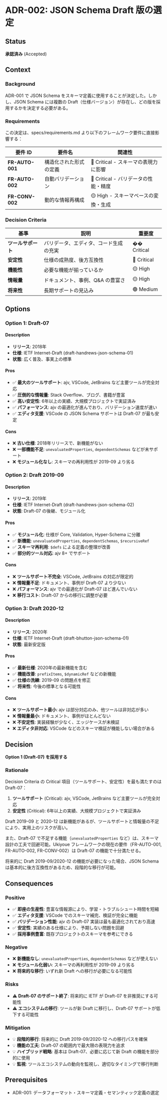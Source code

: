 # ADR-002: JSON Schema Draft 版の選定

## Status

**承認済み** (Accepted)

## Context

### Background

ADR-001 で JSON Schema をスキーマ定義に使用することが決定した。しかし、JSON Schema には複数の Draft（仕様バージョン）が存在し、どの版を採用するかを決定する必要がある。

### Requirements

この決定は、specs/requirements.md より以下のフレームワーク要件に直接影響する：

| 要件 ID         | 要件名                 | 関連性                               |
| --------------- | ---------------------- | ------------------------------------ |
| **FR-AUTO-001** | 構造化された形式の定義 | 🔴 Critical - スキーマの表現力に影響 |
| **FR-AUTO-002** | 自動バリデーション     | 🔴 Critical - バリデータの性能・精度 |
| **FR-CONV-002** | 動的な情報再構成       | 🟡 High - スキーマベースの変換・生成 |

### Decision Criteria

| 基準               | 説明                                   | 重要度      |
| ------------------ | -------------------------------------- | ----------- |
| **ツールサポート** | バリデータ、エディタ、コード生成の充実 | �� Critical |
| **安定性**         | 仕様の成熟度、後方互換性               | 🔴 Critical |
| **機能性**         | 必要な機能が揃っているか               | 🟡 High     |
| **情報量**         | ドキュメント、事例、Q&A の豊富さ       | 🟡 High     |
| **将来性**         | 長期サポートの見込み                   | 🟢 Medium   |

## Options

### Option 1: Draft-07

#### Description

- **リリース**: 2018年
- **仕様**: IETF Internet-Draft (draft-handrews-json-schema-01)
- **状態**: 広く普及、事実上の標準

#### Pros

- ✅ **最大のツールサポート**: ajv, VSCode, JetBrains など主要ツールが完全対応
- ✅ **圧倒的な情報量**: Stack Overflow、ブログ、書籍が豊富
- ✅ **高い安定性**: 6年以上の実績、大規模プロジェクトで実証済み
- ✅ **パフォーマンス**: ajv の最適化が進んでおり、バリデーション速度が速い
- ✅ **エディタ支援**: VSCode の JSON Schema サポートは Draft-07 が最も安定

#### Cons

- ❌ **古い仕様**: 2018年リリースで、新機能がない
- ❌ **一部機能不足**: `unevaluatedProperties`, `dependentSchemas` などが未サポート
- ❌ **モジュール化なし**: スキーマの再利用性が 2019-09 より劣る

### Option 2: Draft 2019-09

#### Description

- **リリース**: 2019年
- **仕様**: IETF Internet-Draft (draft-handrews-json-schema-02)
- **状態**: Draft-07 の後継、モジュール化

#### Pros

- ✅ **モジュール化**: 仕様が Core, Validation, Hyper-Schema に分離
- ✅ **新機能**: `unevaluatedProperties`, `dependentSchemas`, `$recursiveRef`
- ✅ **スキーマ再利用**: `$defs` による定義の整理が改善
- ✅ **部分的ツール対応**: ajv 8+ でサポート

#### Cons

- ❌ **ツールサポート不完全**: VSCode, JetBrains の対応が限定的
- ❌ **情報量不足**: ドキュメント、事例が Draft-07 より少ない
- ❌ **パフォーマンス**: ajv での最適化が Draft-07 ほど進んでいない
- ❌ **移行コスト**: Draft-07 からの移行に調整が必要

### Option 3: Draft 2020-12

#### Description

- **リリース**: 2020年
- **仕様**: IETF Internet-Draft (draft-bhutton-json-schema-01)
- **状態**: 最新安定版

#### Pros

- ✅ **最新仕様**: 2020年の最新機能を含む
- ✅ **機能改善**: `prefixItems`, `$dynamicRef` などの新機能
- ✅ **仕様の洗練**: 2019-09 の問題点を修正
- ✅ **将来性**: 今後の標準となる可能性

#### Cons

- ❌ **ツールサポート最小**: ajv は部分対応のみ、他ツールは非対応が多い
- ❌ **情報量最小**: ドキュメント、事例がほとんどない
- ❌ **不安定性**: 実装経験が少なく、エッジケースが未検証
- ❌ **エディタ非対応**: VSCode などのスキーマ検証が機能しない場合がある

## Decision

**Option 1 (Draft-07) を採用する**

### Rationale

Decision Criteria の Critical 項目（ツールサポート、安定性）を最も満たすのは Draft-07：

1. **ツールサポート** (Critical): ajv, VSCode, JetBrains など主要ツールが完全対応
2. **安定性** (Critical): 6年以上の実績、大規模プロジェクトで実証済み

Draft 2019-09 と 2020-12 は新機能があるが、ツールサポートと情報量の不足により、実用上のリスクが高い。

また、Draft-07 で不足する機能（`unevaluatedProperties` など）は、スキーマ設計の工夫で回避可能。Ukiyoue フレームワークの現在の要件（FR-AUTO-001, FR-AUTO-002, FR-CONV-002）は Draft-07 の機能で十分満たせる。

将来的に Draft 2019-09/2020-12 の機能が必要になった場合、JSON Schema は基本的に後方互換性があるため、段階的な移行が可能。

## Consequences

### Positive

- ✅ **即座の生産性**: 豊富な情報源により、学習・トラブルシュート時間を短縮
- ✅ **エディタ支援**: VSCode でのスキーマ補完、検証が完全に機能
- ✅ **バリデーション性能**: ajv の Draft-07 実装は最も最適化されており高速
- ✅ **安定性**: 実績のある仕様により、予期しない問題を回避
- ✅ **採用事例豊富**: 既存プロジェクトのスキーマを参考にできる

### Negative

- ❌ **新機能なし**: `unevaluatedProperties`, `dependentSchemas` などが使えない
- ❌ **モジュール化弱い**: スキーマの再利用性が 2019-09 より劣る
- ❌ **将来的な移行**: いずれ新 Draft への移行が必要になる可能性

### Risks

- ⚠️ **Draft-07 のサポート終了**: 将来的に IETF が Draft-07 を非推奨にする可能性
- ⚠️ **エコシステムの移行**: ツールが新 Draft に移行し、Draft-07 サポートが低下する可能性

### Mitigation

- 💡 **段階的移行**: 将来的に Draft 2019-09/2020-12 への移行パスを確保
- 💡 **機能の工夫**: Draft-07 の範囲内で最大限の表現力を追求
- 💡 **ハイブリッド戦略**: 基本は Draft-07、必要に応じて新 Draft の機能を部分的に使用
- 💡 **監視**: ツールエコシステムの動向を監視し、適切なタイミングで移行判断

## Prerequisites

- ADR-001: データフォーマット・スキーマ定義・セマンティック定義の選定

